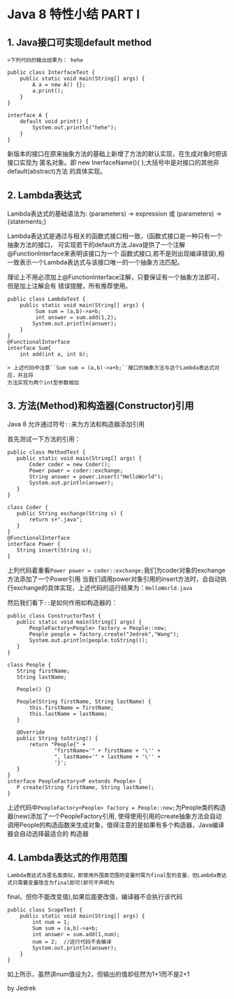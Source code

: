 # Java 8 特性小结 PART I

## 1. Java接口可实现default method
>
    >下列代码的输出结果为： hehe
``````
public class InterfaceTest {
    public static void main(String[] args) {
        A a = new A() {};
        a.print();
    }
}

interface A {
    default void print() {
        System.out.println("hehe");
    }
}
``````
>
  新版本的接口在原来抽象方法的基础上新增了方法的默认实现，在生成对象时把该接口实现为
匿名对象。即 new InerfaceName(){ };大括号中是对接口的其他非default(abstract)方法
的具体实现。

## 2. Lambda表达式
>
  Lambda表达式的基础语法为:
(parameters) -> expression 或 (parameters) -> {statements;}
>
  Lambda表达式是通过与相关的函数式接口相一致，(函数式接口是一种只有一个抽象方法的接口，
可实现若干的default方法.Java提供了一个注解@FunctionInterface来表明该接口为一个
函数式接口,若不是则出现编译错误),相一致表示一个Lambda表达式与该接口唯一的一个抽象方法匹配。
>
  理论上不用必须加上@FunctionInterface注解，只要保证有一个抽象方法即可，但是加上注解会有
错误提醒，所有推荐使用。
>
`````
public class LambdaTest {
    public static void main(String[] args) {
         Sum sum = (a,b)->a+b;
         int answer = sum.add(1,2);
        System.out.println(answer);
    }
}
@FunctionalInterface
interface Sum{
    int add(int a, int b);
`````
    > 上述代码中注意``Sum sum = (a,b)->a+b;``接口的抽象方法与这个Lambda表达式对应，并且将
    方法实现为两个int型参数相加

## 3. 方法(Method)和构造器(Constructor)引用
 Java 8 允许通过符号`::`来为方法和构造器添加引用
 >
 首先测试一下方法的引用：
 >
 `````
 public class MethodTest {
    public static void main(String[] args) {
        Coder coder = new Coder();
        Power power = coder::exchange;
        String answer = power.insert("HelloWorld");
        System.out.println(answer);
    }
}

class Coder {
    public String exchange(String s) {
        return s+".java";
    }
}
@FunctionalInterface
interface Power {
    String insert(String s);
}
 `````
 >
 上列代码着重看`Power power = coder::exchange;`我们为coder对象的exchange方法添加了一个Power引用
 当我们调用power对象引用的insert方法时，会自动执行exchange的具体实现，上述代码的运行结果为：`HelloWorld.java`
 >
 然后我们看下`::`是如何作用如构造器的：
 >
 `````
 public class ConstructorTest {
    public static void main(String[] args) {
        PeopleFactory<People> factory = People::new;
        People people = factory.create("Jedrek","Wang");
        System.out.println(people.toString());
    }
}

class People {
    String firstName;
    String lastName;

    People() {}

    People(String firstName, String lastName) {
        this.firstName = firstName;
        this.lastName = lastName;
    }

    @Override
    public String toString() {
        return "People{" +
                "firstName='" + firstName + '\'' +
                ", lastName='" + lastName + '\'' +
                '}';
    }
}
interface PeopleFactory<P extends People> {
    P create(String firstName, String lastName);
}
 `````
 >
 上述代码中`PeopleFactory<People> factory = People::new;`为People类的构造器(new)添加了一个PeopleFactory<People>引用,
 使得使用引用的create抽象方法会自动调用People的构造函数来生成对象，值得注意的是如果有多个构造器，Java编译器会自动选择最适合的
 构造器
 >
## 4. Lambda表达式的作用范围
    Lambda表达式与匿名类类似，即使用外围类范围的变量时需为final型的变量，但Lambda表达式只需要变量隐含为final即可(即可不声明为
final，但你不能改变值),如果后面更改值，编译器不会执行该代码
````
public class ScopeTest {
    public static void main(String[] args) {
        int num = 1;
        Sum sum = (a,b)->a+b;
        int answer = sum.add(1,num);
        num = 2;  //这行代码不会编译
        System.out.println(answer);
    }
}
````
>
如上所示，虽然讲num值设为2，但输出的值却任然为1+1而不是2+1

>
by Jedrek
